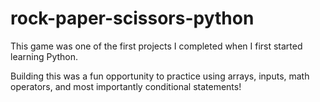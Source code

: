 # rock-paper-scissors-python

This game was one of the first projects I completed when I first started learning Python. 

Building this was a fun opportunity to practice using arrays, inputs, math operators, and most importantly conditional statements!
